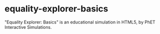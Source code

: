 # equality-explorer-basics
"Equality Explorer: Basics" is an educational simulation in HTML5, by PhET Interactive Simulations.
